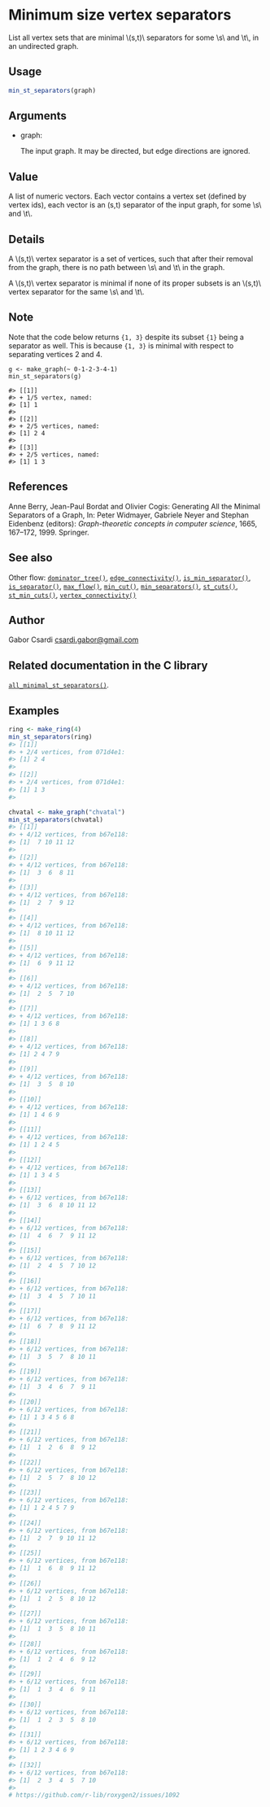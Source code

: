 # Minimum size vertex separators

List all vertex sets that are minimal \\(s,t)\\ separators for some
\\s\\ and \\t\\, in an undirected graph.

## Usage

``` r
min_st_separators(graph)
```

## Arguments

- graph:

  The input graph. It may be directed, but edge directions are ignored.

## Value

A list of numeric vectors. Each vector contains a vertex set (defined by
vertex ids), each vector is an (s,t) separator of the input graph, for
some \\s\\ and \\t\\.

## Details

A \\(s,t)\\ vertex separator is a set of vertices, such that after their
removal from the graph, there is no path between \\s\\ and \\t\\ in the
graph.

A \\(s,t)\\ vertex separator is minimal if none of its proper subsets is
an \\(s,t)\\ vertex separator for the same \\s\\ and \\t\\.

## Note

Note that the code below returns `{1, 3}` despite its subset `{1}` being
a separator as well. This is because `{1, 3}` is minimal with respect to
separating vertices 2 and 4.

    g <- make_graph(~ 0-1-2-3-4-1)
    min_st_separators(g)

    #> [[1]]
    #> + 1/5 vertex, named:
    #> [1] 1
    #>
    #> [[2]]
    #> + 2/5 vertices, named:
    #> [1] 2 4
    #>
    #> [[3]]
    #> + 2/5 vertices, named:
    #> [1] 1 3

## References

Anne Berry, Jean-Paul Bordat and Olivier Cogis: Generating All the
Minimal Separators of a Graph, In: Peter Widmayer, Gabriele Neyer and
Stephan Eidenbenz (editors): *Graph-theoretic concepts in computer
science*, 1665, 167–172, 1999. Springer.

## See also

Other flow:
[`dominator_tree()`](https://r.igraph.org/reference/dominator_tree.md),
[`edge_connectivity()`](https://r.igraph.org/reference/edge_connectivity.md),
[`is_min_separator()`](https://r.igraph.org/reference/is_min_separator.md),
[`is_separator()`](https://r.igraph.org/reference/is_separator.md),
[`max_flow()`](https://r.igraph.org/reference/max_flow.md),
[`min_cut()`](https://r.igraph.org/reference/min_cut.md),
[`min_separators()`](https://r.igraph.org/reference/min_separators.md),
[`st_cuts()`](https://r.igraph.org/reference/st_cuts.md),
[`st_min_cuts()`](https://r.igraph.org/reference/st_min_cuts.md),
[`vertex_connectivity()`](https://r.igraph.org/reference/vertex_connectivity.md)

## Author

Gabor Csardi <csardi.gabor@gmail.com>

## Related documentation in the C library

[`all_minimal_st_separators()`](https://igraph.org/c/html/latest/igraph-Separators.html#igraph_all_minimal_st_separators).

## Examples

``` r
ring <- make_ring(4)
min_st_separators(ring)
#> [[1]]
#> + 2/4 vertices, from 071d4e1:
#> [1] 2 4
#> 
#> [[2]]
#> + 2/4 vertices, from 071d4e1:
#> [1] 1 3
#> 

chvatal <- make_graph("chvatal")
min_st_separators(chvatal)
#> [[1]]
#> + 4/12 vertices, from b67e118:
#> [1]  7 10 11 12
#> 
#> [[2]]
#> + 4/12 vertices, from b67e118:
#> [1]  3  6  8 11
#> 
#> [[3]]
#> + 4/12 vertices, from b67e118:
#> [1]  2  7  9 12
#> 
#> [[4]]
#> + 4/12 vertices, from b67e118:
#> [1]  8 10 11 12
#> 
#> [[5]]
#> + 4/12 vertices, from b67e118:
#> [1]  6  9 11 12
#> 
#> [[6]]
#> + 4/12 vertices, from b67e118:
#> [1]  2  5  7 10
#> 
#> [[7]]
#> + 4/12 vertices, from b67e118:
#> [1] 1 3 6 8
#> 
#> [[8]]
#> + 4/12 vertices, from b67e118:
#> [1] 2 4 7 9
#> 
#> [[9]]
#> + 4/12 vertices, from b67e118:
#> [1]  3  5  8 10
#> 
#> [[10]]
#> + 4/12 vertices, from b67e118:
#> [1] 1 4 6 9
#> 
#> [[11]]
#> + 4/12 vertices, from b67e118:
#> [1] 1 2 4 5
#> 
#> [[12]]
#> + 4/12 vertices, from b67e118:
#> [1] 1 3 4 5
#> 
#> [[13]]
#> + 6/12 vertices, from b67e118:
#> [1]  3  6  8 10 11 12
#> 
#> [[14]]
#> + 6/12 vertices, from b67e118:
#> [1]  4  6  7  9 11 12
#> 
#> [[15]]
#> + 6/12 vertices, from b67e118:
#> [1]  2  4  5  7 10 12
#> 
#> [[16]]
#> + 6/12 vertices, from b67e118:
#> [1]  3  4  5  7 10 11
#> 
#> [[17]]
#> + 6/12 vertices, from b67e118:
#> [1]  6  7  8  9 11 12
#> 
#> [[18]]
#> + 6/12 vertices, from b67e118:
#> [1]  3  5  7  8 10 11
#> 
#> [[19]]
#> + 6/12 vertices, from b67e118:
#> [1]  3  4  6  7  9 11
#> 
#> [[20]]
#> + 6/12 vertices, from b67e118:
#> [1] 1 3 4 5 6 8
#> 
#> [[21]]
#> + 6/12 vertices, from b67e118:
#> [1]  1  2  6  8  9 12
#> 
#> [[22]]
#> + 6/12 vertices, from b67e118:
#> [1]  2  5  7  8 10 12
#> 
#> [[23]]
#> + 6/12 vertices, from b67e118:
#> [1] 1 2 4 5 7 9
#> 
#> [[24]]
#> + 6/12 vertices, from b67e118:
#> [1]  2  7  9 10 11 12
#> 
#> [[25]]
#> + 6/12 vertices, from b67e118:
#> [1]  1  6  8  9 11 12
#> 
#> [[26]]
#> + 6/12 vertices, from b67e118:
#> [1]  1  2  5  8 10 12
#> 
#> [[27]]
#> + 6/12 vertices, from b67e118:
#> [1]  1  3  5  8 10 11
#> 
#> [[28]]
#> + 6/12 vertices, from b67e118:
#> [1]  1  2  4  6  9 12
#> 
#> [[29]]
#> + 6/12 vertices, from b67e118:
#> [1]  1  3  4  6  9 11
#> 
#> [[30]]
#> + 6/12 vertices, from b67e118:
#> [1]  1  2  3  5  8 10
#> 
#> [[31]]
#> + 6/12 vertices, from b67e118:
#> [1] 1 2 3 4 6 9
#> 
#> [[32]]
#> + 6/12 vertices, from b67e118:
#> [1]  2  3  4  5  7 10
#> 
# https://github.com/r-lib/roxygen2/issues/1092
```
